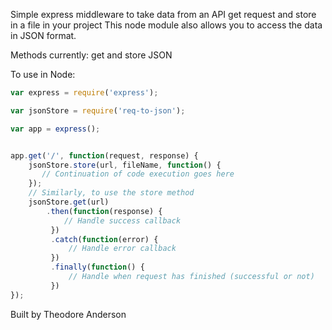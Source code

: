 Simple express middleware to take data from an API get request and store in a file in your project
This node module also allows you to access the data in JSON format.

Methods currently: get and store JSON

To use in Node:

```js
var express = require('express');

var jsonStore = require('req-to-json');

var app = express();


app.get('/', function(request, response) {
	jsonStore.store(url, fileName, function() {
       // Continuation of code execution goes here     
    });
    // Similarly, to use the store method 
    jsonStore.get(url)
        .then(function(response) {
            // Handle success callback
         })
         .catch(function(error) {
             // Handle error callback
         })
         .finally(function() {
             // Handle when request has finished (successful or not)
         })
});
```

Built by Theodore Anderson